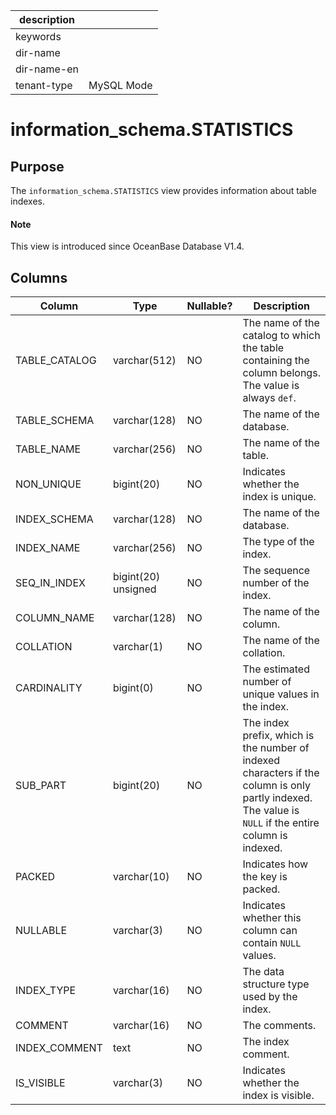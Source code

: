 |description||
|---|---|
|keywords||
|dir-name||
|dir-name-en||
|tenant-type|MySQL Mode|

# information_schema.STATISTICS

## Purpose

The `information_schema.STATISTICS` view provides information about table indexes.

<main id="notice" type='explain'>
  <h4>Note</h4>
  <p>This view is introduced since OceanBase Database V1.4. </p>
</main>

## Columns

| Column | Type | Nullable? | Description |
| --- | --- | --- | --- |
| TABLE_CATALOG | varchar(512) | NO | The name of the catalog to which the table containing the column belongs. The value is always `def`. |
| TABLE_SCHEMA | varchar(128) | NO | The name of the database. |
| TABLE_NAME | varchar(256) | NO | The name of the table. |
| NON_UNIQUE | bigint(20) | NO | Indicates whether the index is unique. |
| INDEX_SCHEMA | varchar(128) | NO | The name of the database. |
| INDEX_NAME | varchar(256) | NO | The type of the index. |
| SEQ_IN_INDEX | bigint(20) unsigned | NO | The sequence number of the index. |
| COLUMN_NAME | varchar(128) | NO | The name of the column. |
| COLLATION | varchar(1) | NO | The name of the collation. |
| CARDINALITY | bigint(0) | NO | The estimated number of unique values in the index. |
| SUB_PART | bigint(20) | NO | The index prefix, which is the number of indexed characters if the column is only partly indexed. The value is `NULL` if the entire column is indexed. |
| PACKED | varchar(10) | NO | Indicates how the key is packed. |
| NULLABLE | varchar(3) | NO | Indicates whether this column can contain `NULL` values. |
| INDEX_TYPE | varchar(16) | NO | The data structure type used by the index. |
| COMMENT | varchar(16) | NO | The comments. |
| INDEX_COMMENT | text | NO | The index comment. |
| IS_VISIBLE | varchar(3) | NO | Indicates whether the index is visible. |
